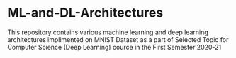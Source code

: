 # ML-and-DL-Architectures
This repository contains various machine learning and deep learning architectures implimented on MNIST Dataset as a part of Selected Topic for Computer Science (Deep Learning) cource in the First Semester 2020-21
